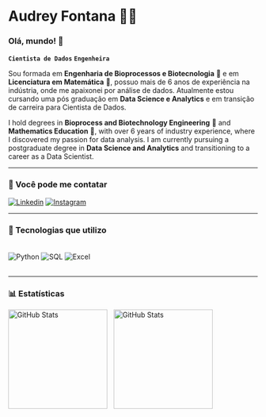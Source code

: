 # Audrey Fontana 👩‍💻

###  Olá, mundo! 👾
**`Cientista de Dados`**
**`Engenheira`**

Sou formada em **Engenharia de Bioprocessos e Biotecnologia** 🧬 e em **Licenciatura em Matemática** 📕, possuo mais de 6 anos de experiência na indústria, onde me apaixonei por análise de dados. Atualmente estou cursando uma pós graduação em **Data Science e Analytics** e em transição de carreira para Cientista de Dados.

I hold degrees in **Bioprocess and Biotechnology Engineering** 🧬 and **Mathematics Education** 📕, with over 6 years of industry experience, where I discovered my passion for data analysis. I am currently pursuing a postgraduate degree in **Data Science and Analytics** and transitioning to a career as a Data Scientist.

---
### 🔗 Você pode me contatar

[![Linkedin](https://img.shields.io/badge/LinkedIn-0077B5?style=for-the-badge&logo=linkedin&logoColor=white)](https://www.linkedin.com/in/audrey-fontana/)
[![Instagram](https://img.shields.io/badge/Instagram-E4405F?style=for-the-badge&logo=instagram&logoColor=white)](https://www.instagram.com/arrobaaudrey/)

---
### 🤖 Tecnologias que utilizo

<div style="display: inline_block"><br/>
    <img 
        align="center"
        alt="Python"
        src="https://img.shields.io/badge/Python-3776AB?style=for-the-badge&logo=python&logoColor=white"
    />
    <img
        align="center"
        alt="SQL"
        src="https://img.shields.io/badge/MySQL-005C84?style=for-the-badge&logo=mysql&logoColor=white"
    />
    <img
        align="center"
        alt="Excel"
        src="https://img.shields.io/badge/Microsoft_Excel-217346?style=for-the-badge&logo=microsoft-excel&logoColor=white"
    />
</div><br/>

---
### 📊 Estatísticas

<p>
  <img 
    align="left" 
    alt="GitHub Stats" 
    height="200" 
    style="padding-right: 10px;" 
    src="https://github-readme-stats.vercel.app/api?username=audrey-fontana&show_icons=true&theme=tokyonight&include_all_commits=true&locale=pt-br" 
  />

<img 
      align="left" 
      alt="GitHub Stats" 
      height="200" 
      src="https://github-readme-stats.vercel.app/api/top-langs/?username=audrey-fontana&theme=tokyonight&layout=compact&custom_title=Tecnologias&langs_count=3" 
  />

</p>

